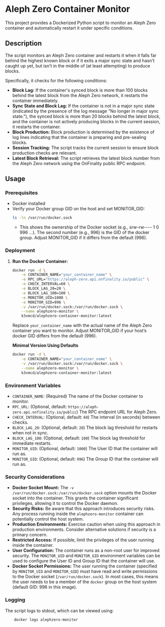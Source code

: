 # Aleph Zero Container Monitor

This project provides a Dockerized Python script to monitor an Aleph Zero container and automatically restart it under specific conditions.

## Description

The script monitors an Aleph Zero container and restarts it when it falls far behind the highest known block or if it exits a major sync state and hasn't caught up yet, but isn't in the middle of (at least attempting) to produce blocks.

Specifically, it checks for the following conditions:

* **Block Lag:** If the container's synced block is more than 100 blocks behind the latest block from the Aleph Zero network, it restarts the container immediately.
* **Sync State and Block Lag:** If the container is not in a major sync state (indicated by the presence of the log message "No longer in major sync state."), the synced block is more than 20 blocks behind the latest block, and the container is not actively producing blocks in the current session, it restarts the container.
* **Block Production:** Block production is determined by the existence of log lines indicating that the container is preparing and pre-sealing blocks.
* **Session Tracking:** The script tracks the current session to ensure block production checks are relevant.
* **Latest Block Retrieval:** The script retrieves the latest block number from the Aleph Zero network using the OnFinality public RPC endpoint.

## Usage

### Prerequisites

* Docker installed
* Verify your Docker group GID on the host and set MONITOR_GID:
  ```bash
  ls -ln /var/run/docker.sock
  ```
  - This shows the ownership of the Docker socket (e.g., srw-rw---- 1 0 996 ...). The second number (e.g., 996) is the GID of the docker group. Adjust MONITOR_GID if it differs from the default (996).

### Deployment

1.  **Run the Docker Container:**

    ```bash
    docker run -d \
        -e CONTAINER_NAME="your_container_name" \
        -e RPC_URL="https://aleph-zero.api.onfinality.io/public" \
        -e CHECK_INTERVAL=60 \
        -e BLOCK_LAG_20=20 \
        -e BLOCK_LAG_100=100 \
        -e MONITOR_UID=1000 \
        -e MONITOR_GID=996 \
        -v /var/run/docker.sock:/var/run/docker.sock \
        --name alephzero-monitor \
        k3vmcd/alephzero-container-monitor:latest
    ```

    Replace `your_container_name` with the actual name of the Aleph Zero container you want to monitor. Adjust MONITOR_GID if your host’s docker GID differs from the default (996).

    **Minimal Version Using Defaults**
    ```bash
    docker run -d \
        -e CONTAINER_NAME="your_container_name" \
        -v /var/run/docker.sock:/var/run/docker.sock \
        --name alephzero-monitor \
        k3vmcd/alephzero-container-monitor:latest
    ```

### Environment Variables

* `CONTAINER_NAME`: (Required) The name of the Docker container to monitor.
* `RPC_URL`: (Optional, default: `https://aleph-zero.api.onfinality.io/public`) The RPC endpoint URL for Aleph Zero.
* `CHECK_INTERVAL`: (Optional, default: `60`) The interval (in seconds) between checks.
* `BLOCK_LAG_20`: (Optional, default: `20`) The block lag threshold for restarts when not in sync.
* `BLOCK_LAG_100`: (Optional, default: `100`) The block lag threshold for immediate restarts.
* `MONITOR_UID`: (Optional, default: `1000`) The User ID that the container will run as.
* `MONITOR_GID`: (Optional, default: `996`) The Group ID that the container will run as.

### Security Considerations

* **Docker Socket Mount:** The `-v /var/run/docker.sock:/var/run/docker.sock` option mounts the Docker socket into the container. This grants the container significant privileges, allowing it to control the Docker daemon.
* **Security Risks:** Be aware that this approach introduces security risks. Any process running inside the `alephzero-monitor` container can potentially control the host system.
* **Production Environments:** Exercise caution when using this approach in production environments. Consider alternative solutions if security is a primary concern.
* **Restricted Access:** If possible, limit the privileges of the user running inside the container.
* **User Configuration:** The container runs as a non-root user for improved security. The `MONITOR_UID` and `MONITOR_GID` environment variables can be used to configure the User ID and Group ID that the container will use.
* **Docker Socket Permissions:** The user running the container (specified by `MONITOR_UID` and `MONITOR_GID`) must have read and write permissions to the Docker socket (`/var/run/docker.sock`). In most cases, this means the user needs to be a member of the `docker` group on the host system (default GID: 996 in this image).

### Logging

The script logs to stdout, which can be viewed using:

```bash
    docker logs alephzero-monitor
```